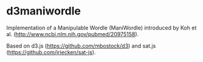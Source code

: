 # d3maniwordle
Implementation of a Manipulable Wordle (ManiWordle) introduced by Koh et al. (http://www.ncbi.nlm.nih.gov/pubmed/20975158). 

Based on d3.js (https://github.com/mbostock/d3) and sat.js (https://github.com/jriecken/sat-js).

